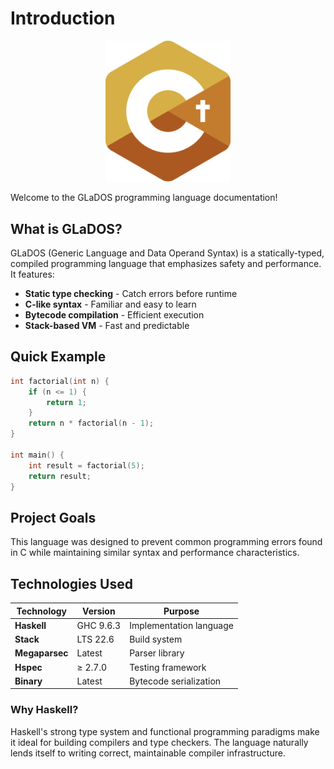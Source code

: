 # Introduction

<div align="center">
  <img src="./images/HolyC_Logo.png" alt="GLaDOS Logo" width="200"/>
</div>

Welcome to the GLaDOS programming language documentation!

## What is GLaDOS?

GLaDOS (Generic Language and Data Operand Syntax) is a statically-typed, compiled programming language that emphasizes safety and performance. It features:

- **Static type checking** - Catch errors before runtime
- **C-like syntax** - Familiar and easy to learn
- **Bytecode compilation** - Efficient execution
- **Stack-based VM** - Fast and predictable

## Quick Example

```c
int factorial(int n) {
    if (n <= 1) {
        return 1;
    }
    return n * factorial(n - 1);
}

int main() {
    int result = factorial(5);
    return result;
}
```

## Project Goals

This language was designed to prevent common programming errors found in C while maintaining similar syntax and performance characteristics.

## Technologies Used

| Technology | Version | Purpose |
|------------|---------|---------|
| **Haskell** | GHC 9.6.3 | Implementation language |
| **Stack** | LTS 22.6 | Build system |
| **Megaparsec** | Latest | Parser library |
| **Hspec** | ≥ 2.7.0 | Testing framework |
| **Binary** | Latest | Bytecode serialization |

### Why Haskell?

Haskell's strong type system and functional programming paradigms make it ideal for building compilers and type checkers. The language naturally lends itself to writing correct, maintainable compiler infrastructure.

